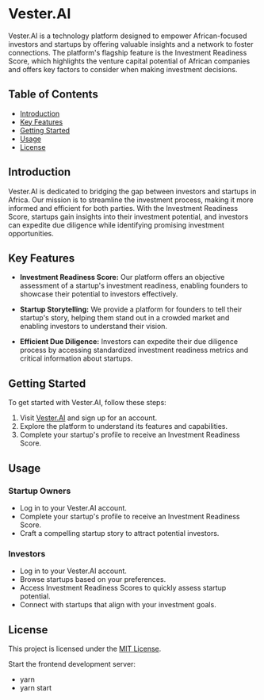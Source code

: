 # Vester.AI

Vester.AI is a technology platform designed to empower African-focused investors and startups by offering valuable insights and a network to foster connections. The platform's flagship feature is the Investment Readiness Score, which highlights the venture capital potential of African companies and offers key factors to consider when making investment decisions.

## Table of Contents

- [Introduction](#introduction)
- [Key Features](#key-features)
- [Getting Started](#getting-started)
- [Usage](#usage)
- [License](#license)

## Introduction

Vester.AI is dedicated to bridging the gap between investors and startups in Africa. Our mission is to streamline the investment process, making it more informed and efficient for both parties. With the Investment Readiness Score, startups gain insights into their investment potential, and investors can expedite due diligence while identifying promising investment opportunities.

## Key Features

- **Investment Readiness Score:** Our platform offers an objective assessment of a startup's investment readiness, enabling founders to showcase their potential to investors effectively.

- **Startup Storytelling:** We provide a platform for founders to tell their startup's story, helping them stand out in a crowded market and enabling investors to understand their vision.

- **Efficient Due Diligence:** Investors can expedite their due diligence process by accessing standardized investment readiness metrics and critical information about startups.

## Getting Started

To get started with Vester.AI, follow these steps:

1. Visit [Vester.AI](https://vester.ai) and sign up for an account.
2. Explore the platform to understand its features and capabilities.
3. Complete your startup's profile to receive an Investment Readiness Score.

## Usage

### Startup Owners

- Log in to your Vester.AI account.
- Complete your startup's profile to receive an Investment Readiness Score.
- Craft a compelling startup story to attract potential investors.

### Investors

- Log in to your Vester.AI account.
- Browse startups based on your preferences.
- Access Investment Readiness Scores to quickly assess startup potential.
- Connect with startups that align with your investment goals.

## License

This project is licensed under the [MIT License](LICENSE).

Start the frontend development server:

- yarn
- yarn start
